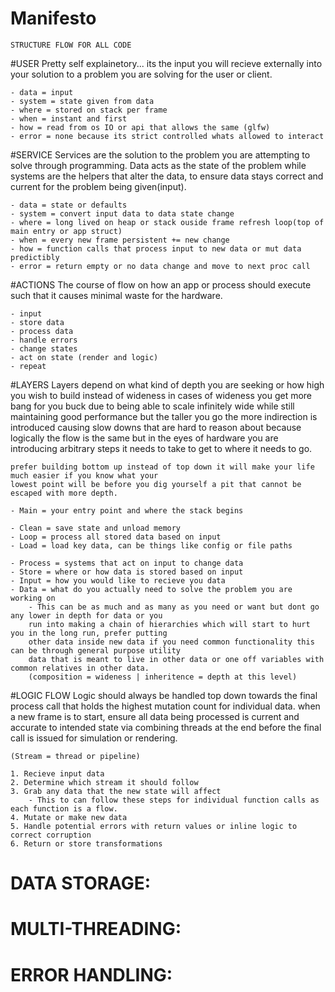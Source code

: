 # Manifesto
    STRUCTURE FLOW FOR ALL CODE

#USER
    Pretty self explainetory... its the input you will recieve externally into your solution
    to a problem you are solving for the user or client.

    - data = input
    - system = state given from data
    - where = stored on stack per frame
    - when = instant and first
    - how = read from os IO or api that allows the same (glfw)
    - error = none because its strict controlled whats allowed to interact

#SERVICE
    Services are the solution to the problem you are attempting to solve through programming.
    Data acts as the state of the problem while systems are the helpers that alter the data,
    to ensure data stays correct and current for the problem being given(input).

    - data = state or defaults
    - system = convert input data to data state change
    - where = long lived on heap or stack ouside frame refresh loop(top of main entry or app struct)
    - when = every new frame persistent += new change
    - how = function calls that process input to new data or mut data predictibly
    - error = return empty or no data change and move to next proc call

#ACTIONS
    The course of flow on how an app or process should execute such that it causes minimal waste
    for the hardware.

    - input
    - store data
    - process data
    - handle errors
    - change states
    - act on state (render and logic)
    - repeat

#LAYERS
    Layers depend on what kind of depth you are seeking or how high you wish to build instead of wideness
    in cases of wideness you get more bang for you buck due to being able to scale infinitely wide while
    still maintaining good performance but the taller you go the more indirection is introduced causing
    slow downs that are hard to reason about because logically the flow is the same but in the eyes of
    hardware you are introducing arbitrary steps it needs to take to get to where it needs to go.

    prefer building bottom up instead of top down it will make your life much easier if you know what your
    lowest point will be before you dig yourself a pit that cannot be escaped with more depth.

    - Main = your entry point and where the stack begins

    - Clean = save state and unload memory
    - Loop = process all stored data based on input
    - Load = load key data, can be things like config or file paths

    - Process = systems that act on input to change data
    - Store = where or how data is stored based on input
    - Input = how you would like to recieve you data
    - Data = what do you actually need to solve the problem you are working on
        - This can be as much and as many as you need or want but dont go any lower in depth for data or you
        run into making a chain of hierarchies which will start to hurt you in the long run, prefer putting
        other data inside new data if you need common functionality this can be through general purpose utility
        data that is meant to live in other data or one off variables with common relatives in other data.
        (composition = wideness | inheritence = depth at this level)

#LOGIC FLOW
    Logic should always be handled top down towards the final process call that holds the highest mutation
    count for individual data. when a  new frame is to start, ensure all data being processed is current and
    accurate to intended state via combining threads at the end before the final call is issued for simulation
    or rendering.

    (Stream = thread or pipeline)

    1. Recieve input data
    2. Determine which stream it should follow
    3. Grab any data that the new state will affect
        - This to can follow these steps for individual function calls as each function is a flow.
    4. Mutate or make new data
    5. Handle potential errors with return values or inline logic to correct corruption
    6. Return or store transformations

# DATA STORAGE:


# MULTI-THREADING:


# ERROR HANDLING:
